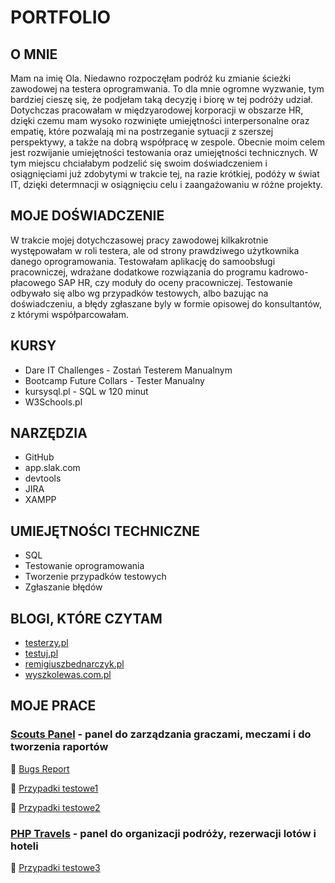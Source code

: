 # PORTFOLIO
## O MNIE
Mam na imię Ola. Niedawno rozpoczęłam podróż ku zmianie ścieżki zawodowej na testera oprogramwania. To dla mnie ogromne wyzwanie, tym bardziej cieszę się, że podjełam taką decyzję i biorę w tej podróży udział. Dotychczas pracowałam w międzyarodowej korporacji w obszarze HR, dzięki czemu mam wysoko rozwinięte umiejętności interpersonalne oraz empatię, które pozwalają mi na postrzeganie sytuacji z szerszej perspektywy, a także na dobrą współpracę w zespole. Obecnie moim celem jest rozwijanie umiejętności testowania oraz umiejętności technicznych. W tym miejscu chciałabym podzelić się swoim doświadczeniem i osiągnięciami już zdobytymi w trakcie tej, na razie krótkiej, podóży w świat IT, dzięki determnacji w osiągnięciu celu i zaangażowaniu w różne projekty.
## MOJE DOŚWIADCZENIE
W trakcie mojej dotychczasowej pracy zawodowej kilkakrotnie występowałam w roli testera, ale od strony prawdziwego użytkownika danego oprogramowania. Testowałam aplikację do samoobsługi pracowniczej, wdrażane dodatkowe rozwiązania do programu kadrowo-płacowego SAP HR, czy moduły do oceny pracowniczej. Testowanie odbywało się albo wg przypadków testowych, albo bazując na doświadczeniu, a błędy zgłaszane byly w formie opisowej do konsultantów, z którymi współparcowałam.
## KURSY
* Dare IT Challenges - Zostań Testerem Manualnym
* Bootcamp Future Collars - Tester Manualny
* kursysql.pl - SQL w 120 minut
* W3Schools.pl
## NARZĘDZIA
* GitHub
* app.slak.com
* devtools
* JIRA
* XAMPP
## UMIEJĘTNOŚCI TECHNICZNE
* SQL
* Testowanie oprogramowania
* Tworzenie przypadków testowych
* Zgłaszanie błędów
## BLOGI, KTÓRE CZYTAM
* [testerzy.pl](www.testerzy.pl)
* [testuj.pl](www.testuj.pl)
* [remigiuszbednarczyk.pl](https://remigiuszbednarczyk.pl/)
* [wyszkolewas.com.pl](https://www.wyszkolewas.com.pl)
## MOJE PRACE

### [Scouts Panel](https://scouts-test.futbolkolektyw.pl/) - panel do zarządzania graczami, meczami i do tworzenia raportów

:pushpin: [Bugs Report](https://docs.google.com/spreadsheets/d/1FCrcYuX5yiskBA4csUdLsOZ9UsNvL-_q/edit#gid=888234621)

:pushpin: [Przypadki testowe1](https://docs.google.com/spreadsheets/d/1cIAuhlxMjpDj9NcTciFC-3x9VIIwJvIA/edit#gid=85183694)

:pushpin: [Przypadki testowe2](https://docs.google.com/spreadsheets/d/1XPW8cd2-LD76ebWnNOZlksli108Bo87w/edit#gid=1388889754)

### [PHP Travels](https://phptravels.net/) - panel do organizacji podróży, rezerwacji lotów i hoteli

:pushpin: [Przypadki testowe3](https://docs.google.com/document/d/1ItJppzjYYx1L2ANMRTsO-OKa-YRQ2seL/edit)
